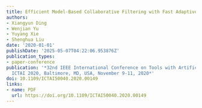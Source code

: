 ```yaml
---
title: Efficient Model-Based Collaborative Filtering with Fast Adaptive PCA
authors:
- Xiangyun Ding
- Wenjian Yu
- Yuyang Xie
- Shenghua Liu
date: '2020-01-01'
publishDate: '2025-05-07T04:22:06.953876Z'
publication_types:
- paper-conference
publication: '*32nd IEEE International Conference on Tools with Artificial Intelligence,
  ICTAI 2020, Baltimore, MD, USA, November 9-11, 2020*'
doi: 10.1109/ICTAI50040.2020.00149
links:
- name: PDF
  url: https://doi.org/10.1109/ICTAI50040.2020.00149
---
```

